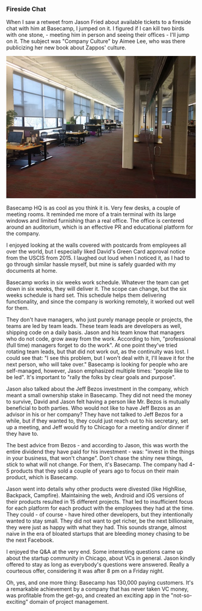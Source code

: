 ### Fireside Chat

When I saw a retweet from Jason Fried about available tickets to a fireside chat with him at Basecamp, I jumped on it. I figured if I can kill two birds with one stone, - meeting him in person and seeing their offices - I'll jump on it. The subject was "Company Culture" by Aimee Lee, who was there publicizing her new book about Zappos' culture.

![Basecamp HQ](/resources/2017/04/basecamp.jpg)

Basecamp HQ is as cool as you think it is. Very few desks, a couple of meeting rooms. It reminded me more of a train terminal with its large windows and limited furnishing than a real office. The office is centered around an auditorium, which is an effective PR and educational platform for the company.

I enjoyed looking at the walls covered with postcards from employees all over the world, but I especially liked David's Green Card approval notice from the USCIS from 2015. I laughed out loud when I noticed it, as I had to go through similar hassle myself, but mine is safely guarded with my documents at home.

Basecamp works in six weeks work schedule. Whatever the team can get down in six weeks, they will deliver it. The scope can change, but the six weeks schedule is hard set. This schedule helps them delivering functionality, and since the company is working remotely, it worked out well for them.

They don't have managers, who just purely manage people or projects, the teams are led by team leads. These team leads are developers as well, shipping code on a daily basis. Jason and his team know that managers who do not code, grow away from the work. According to him, "professional (full time) managers forget to do the work".
At one point they've tried rotating team leads, but that did not work out, as the continuity was lost. I could see that: "I see this problem, but I won't deal with it, I'll leave it for the next person, who will take over." Basecamp is looking for people who are self-managed, however, Jason emphasized multiple times: "people like to be led". It's important to "rally the folks by clear goals and purpose".

Jason also talked about the Jeff Bezos investment in the company, which meant a small ownership stake in Basecamp. They did not need the money to survive, David and Jason felt having a person like Mr. Bezos is mutually beneficial to both parties. Who would not like to have Jeff Bezos as an advisor in his or her company? They have not talked to Jeff Bezos for a while, but if they wanted to, they could just reach out to his secretary, set up a meeting, and Jeff would fly to Chicago for a meeting and/or dinner if they have to.

The best advice from Bezos - and according to Jason, this was worth the entire dividend they have paid for his investment - was: "invest in the things in your business, that won't change". Don't chase the shiny new things, stick to what will not change. For them, it's Basecamp. The company had 4-5 products that they sold a couple of years ago to focus on their main product, which is Basecamp.

Jason went into details why other products were divested (like HighRise, Backpack, Campfire). Maintaining the web, Android and iOS versions of their products resulted in 15 different projects. That led to insufficient focus for each platform for each product with the employees they had at the time. They could - of course - have hired other developers, but they intentionally wanted to stay small. They did not want to get richer, be the next billionaire, they were just as happy with what they had. This sounds strange, almost naive in the era of bloated startups that are bleeding money chasing to be the next Facebook.

I enjoyed the Q&A at the very end. Some interesting questions came up about the startup community in Chicago, about VCs in general. Jason kindly offered to stay as long as everybody's questions were answered. Really a courteous offer, considering it was after 8 pm on a Friday night.

Oh, yes, and one more thing: Basecamp has 130,000 paying customers. It's a remarkable achievement by a company that has never taken VC money, was profitable from the get-go, and created an exciting app in the "not-so-exciting" domain of project management.
